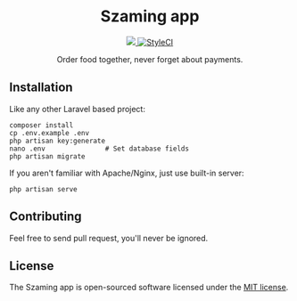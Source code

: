 <h1 align="center">Szaming app</h1>

<p align="center">
 <a href="https://travis-ci.org/aso824/szaming">
    <img src="https://travis-ci.org/aso824/szaming.svg?style=flat-square">
 </a>
 
 <a href="https://github.styleci.io/repos/140011227">
    <img src="https://github.styleci.io/repos/140011227/shield?style=flat-square" alt="StyleCI">
 </a>
</p>

<p align="center">
 Order food together, never forget about payments.
</p>

## Installation

Like any other Laravel based project:

    composer install
    cp .env.example .env
    php artisan key:generate
    nano .env               # Set database fields
    php artisan migrate
    
If you aren't familiar with Apache/Nginx, just use built-in server:

    php artisan serve

## Contributing

Feel free to send pull request, you'll never be ignored.

## License

The Szaming app is open-sourced software licensed under the [MIT license](https://opensource.org/licenses/MIT).
